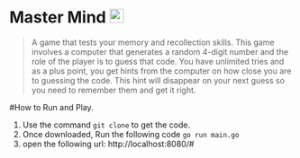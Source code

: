# Master Mind <image src="./Images/mastermind.jpg" height=25 width=25 />

>A game that tests your memory and recollection skills. This game involves a computer that generates a random 4-digit number and the role of the player is to guess that code. You have unlimited tries and as a plus point, you get hints from the computer on how close you are to guessing the code. This hint will disappear on your next guess so you need to remember them and get it right.

#How to Run and Play.

1. Use the command `git clone` to get the code.
2. Once downloaded, Run the following code
`
go run main.go
`
3. open the following url: http://localhost:8080/#
